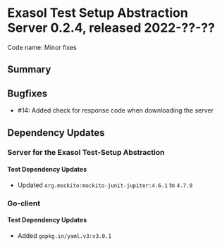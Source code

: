 # Exasol Test Setup Abstraction Server 0.2.4, released 2022-??-??

Code name: Minor fixes

## Summary

## Bugfixes

* #14: Added check for response code when downloading the server

## Dependency Updates

### Server for the Exasol Test-Setup Abstraction

#### Test Dependency Updates

* Updated `org.mockito:mockito-junit-jupiter:4.6.1` to `4.7.0`

### Go-client

#### Test Dependency Updates

* Added `gopkg.in/yaml.v3:v3.0.1`
